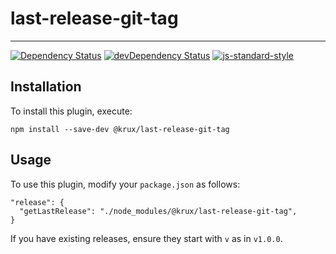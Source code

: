 # last-release-git-tag
---
[![Dependency Status](https://david-dm.org/semantic-release/last-release-git-tag.svg)](https://david-dm.org/semantic-release/last-release-git-tag)
[![devDependency Status](https://david-dm.org/semantic-release/last-release-git-tag/dev-status.svg)](https://david-dm.org/semantic-release/last-release-git-tag#info=devDependencies)
[![js-standard-style](https://img.shields.io/badge/code%20style-standard-brightgreen.svg?style=flat)](https://github.com/feross/standard)

## Installation

To install this plugin, execute:

```shell
npm install --save-dev @krux/last-release-git-tag
```

## Usage

To use this plugin, modify your `package.json` as follows:

```
"release": {
  "getLastRelease": "./node_modules/@krux/last-release-git-tag",
}
```

If you have existing releases, ensure they start with `v` as in `v1.0.0`.
